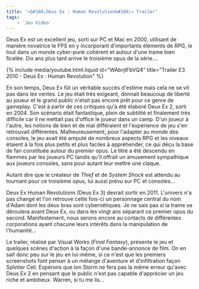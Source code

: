 ```yaml
---
title: '«&#160;Deus Ex : Human Revolution&#160;» Trailer'
tags:
    - 'Jeu Video'
---
```


Deus Ex est un excellent jeu, sorti sur PC et Mac en 2000, utilisant de manière
novatrice le FPS en y incorporant d'importants éléments de RPG, le tout dans un
monde cyber-punk cohérent et autour d'une trame bien ficelée. Dix ans plus tard
arrive le troisième opus de la série….

<!-- more -->

{% include media/youtube.html.liquid id="WAbrjtFbVQ4" title="Trailer E3 2010 - Deus Ex : Human Revolution" %}

En son temps, Deux Ex fût un véritable succès d'estime mais cela ne se vit pas
dans les ventes. Le jeu était très exigeant, donnait beaucoup de liberté au
joueur et le grand public n'était pas encore prêt pour ce genre de gameplay.
C'est à partir de ces critiques qu'à été élaboré Deux Ex 2, sorti en 2004\. Son
scénario était fantastique, plein de subtilité et finalement très difficile car
il ne mettait pas d'office le joueur dans un camp. D'un joueur à l'autre, les
notions de bien et de mal différaient et l'expérience de jeu s'en retrouvait
différentes. Malheureusement, pour l'adapter au monde des consoles, le jeu avait
été amputé de nombreux aspects RPG et les niveaux étaient à la fois plus petits
et plus faciles à appréhender, ce qui déçu la base de fan constituée autour du
premier opus. Le titre a été descendu en flammes par les joueurs PC tandis qu'il
offrait un amusement sympathique aux joueurs consoles, sans pour autant leur
mettre une claque.

Autant dire que le créateur de _Thief_ et de _System Shock_ est attendu au
tournant pour ce troisième opus, lui aussi prévu sur PC et consoles…

Deux Ex Human Revolutionn (Deus Ex 3) devrait sortir en 2011\. L'univers n'a pas
changé et l'on retrouve cette fois-ci un personnage central du nom d'Adam dont
les deux bras sont cybernétiques. Je ne sais pas si la trame se déroulera avant
Deux Ex, ou dans les vingt ans séparant ce premier opus du second.
Manifestement, nous serons encore au contacts de différentes corporations ayant
chacune leurs intérêts dans la manipulation de l'humanité…

Le trailer, réalisé par Visual Works (_Final Fantasy_), présente le jeu et
quelques scènes d'action à la façon d'une bande-annonce de film. On en sait donc
peu sur le jeu en lui-même, si ce n'est que les premiers screenshots font penser
à un mélange d'aventure et d'infiltration façon Splinter Cell. Espérons que Ion
Storm ne fera pas la même erreur qu'avec Deus Ex 2 en pensant que le public
n'est pas capable d'apprécier un jeu riche et ambitieux. Warren, si tu me lis…
